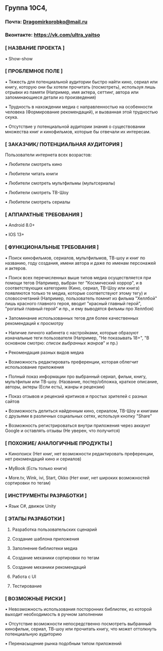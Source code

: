 ## Группа 10С4, 

### Почта: Dragomirkorobko@mail.ru
### Вконтакте: https://vk.com/ultra_yaitso

### [ НАЗВАНИЕ ПРОЕКТА ]
•	Show-show

### [ ПРОБЛЕМНОЕ ПОЛЕ ]
•	Тяжесть для потенциальной аудитории быстро найти кино, сериал или книгу, которую они бы хотели прочитать (посмотреть), используя лишь отрывки из памяти (Например, имя актера, сеттинг, автора или запоминающиеся детали из произведения)

•	Трудность в нахождении медиа с направленностью на особенности человека (Формирование рекомендаций), и вызванная этой трудностью скука. 

•	Отсутствие у потенциальной аудитории знания о существовании множества книг и кинофильмов, которые бы отвечали их интересам.

### [ ЗАКАЗЧИК/ ПОТЕНЦИАЛЬНАЯ АУДИТОРИЯ ]
Пользователи интернета всех возрастов:

•	Любители смотреть кино

•	Любители читать книги

•	Любители смотреть мультфильмы (мультсериалы)

•	Любители смотреть ТВ-Шоу

•	Любители смотреть сериалы

### [ АППАРАТНЫЕ ТРЕБОВАНИЯ ]
•	Android 8.0+

•	IOS 13+

### [ ФУНКЦИОНАЛЬНЫЕ ТРЕБОВАНИЯ ]
•	Поиск кинофильмов, сериалов, мультфильмов, ТВ-шоу и книг по названию, году создания, имени автора и даже по именам персонажей и актеров.

•	Поиск всех перечисленных выше типов медиа осуществляется при помощи тегов (Например, выбран тег "Космический хоррор", и в соответствующих категориях (Кино, сериал, ТВ-Шоу или книга) появляются только те медиа, которые соответствуют этому тегу) и словосочетаний (Например, пользователь помнит из фильма "Хеллбой" лишь красного главного героя, вводит "красный главный герой", "рогатый главный герой" и пр., и ему выводятся фильмы про Хеллбоя)

•	Запоминание использованных тегов для более качественных рекомендаций к просмотру 

• Наличие личного кабинета с настройками, которые образуют изначальные теги пользователя (Например, "Не показывать 18+", "В основном смотрю: *список выбранных жанров*" и пр.)

•	Рекомендация разных видов медиа

•	Возможность редактировать преференции, которая облегчит использование приложения 

•	Полный показ информации про выбранный сериал, фильм, книгу, мультфильм или ТВ-шоу. (Название, постер/обложка, краткое описание, авторы, актеры (Если есть), жанры и рецензии)

•	Показ отзывов и рецензий критиков и простых зрителей с разных сайтов

• Возможность делиться найденным кино, сериалом, ТВ-Шоу и книгами с друзьями в различных социальных сетях, используя кнопку "Share"

• Возможность регистрироваться внутри приложения через аккаунт Google и оставлять отзывы (Не уверен, что получится)

### [ ПОХОЖИЕ/ АНАЛОГИЧНЫЕ ПРОДУКТЫ ]
•	Кинопоиск (Нет книг, нет возможности редактировать преференции, нет рекомендаций кино и сериалов) 

•	MyBook (Есть только книги)

•	More.tv, Wink, ivi,  Start, Okko (Нет книг, нет широких возможностей сортировки по тегам)

### [ ИНСТРУМЕНТЫ РАЗРАБОТКИ ]
•	Язык C#, движок Unity

### [ ЭТАПЫ РАЗРАБОТКИ ]
1.	Разработка пользовательских сценарий

2.	Создание шаблона приложения

3.	Заполнение библиотеки медиа

4.	Создание механики сортировки по тегам

5.	Создание механики рекомендаций 

6.	Работа с UI

7.	Тестирование

### [ ВОЗМОЖНЫЕ РИСКИ ]
•	Невозможность использования посторонних библиотек, из которой выходит необходимость в ручном заполнении

•	Отсутствие возможности непосредственно посмотреть выбранный кинофильм, сериал, ТВ-шоу или прочитать книгу, что может оттолкнуть потенциальную аудиторию

•	Перенасыщение рынка подобным типом приложений
